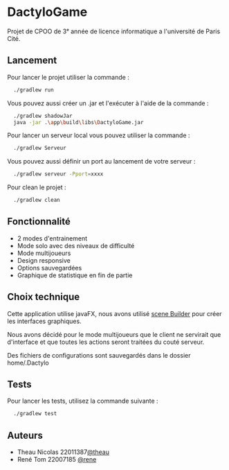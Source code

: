 
# DactyloGame

Projet de CPOO de 3ᵉ année de licence informatique a l'université de Paris Cité.
## Lancement

Pour lancer le projet utiliser la commande :

```bash
  ./gradlew run
```

Vous pouvez aussi créer un .jar et l'exécuter à l'aide de la commande :

```bash
  ./gradlew shadowJar
  java -jar .\app\build\libs\DactyloGame.jar
```

Pour lancer un serveur local vous pouvez utiliser la commande :

```bash
  ./gradlew Serveur
```

Vous pouvez aussi définir un port au lancement de votre serveur :

```bash
  ./gradlew serveur -Pport=xxxx
```

Pour clean le projet :

```bash
  ./gradlew clean
  ```
## Fonctionnalité

- 2 modes d'entrainement
- Mode solo avec des niveaux de difficulté
- Mode multijoueurs
- Design responsive
- Options sauvegardées
- Graphique de statistique en fin de partie
## Choix technique

Cette application utilise javaFX, nous avons utilisé [scene Builder](https://gluonhq.com/products/scene-builder/) pour créer les interfaces graphiques.

Nous avons décidé pour le mode multijoueurs que le client ne servirait que d'interface et que toutes les actions seront traitées du couté serveur.

Des fichiers de configurations sont sauvegardés dans le dossier home/.Dactylo
## Tests

Pour lancer les tests, utilisez la commande suivante :

```bash
  ./gradlew test
```

## Auteurs

- Theau Nicolas 22011387[@theau](https://gaufre.informatique.univ-paris-diderot.fr/theau)
- René Tom 22007185 [@rene](https://gaufre.informatique.univ-paris-diderot.fr/rene)

